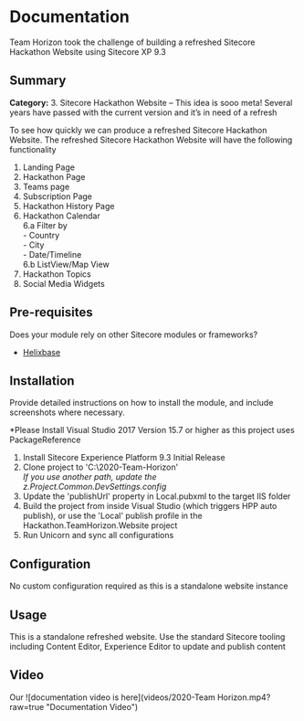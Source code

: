 # Documentation

Team Horizon took the challenge of building a refreshed Sitecore Hackathon Website using Sitecore XP 9.3

## Summary

**Category:** 3. Sitecore Hackathon Website – This idea is sooo meta! Several years have passed with the current version and it’s in need of a refresh

To see how quickly we can produce a refreshed Sitecore Hackathon Website.
The refreshed Sitecore Hackathon Website will have the following functionality

1. Landing Page
2. Hackathon Page
3. Teams page
4. Subscription Page
5. Hackathon History Page
6. Hackathon Calendar<br>
	6.a Filter by <br>
		- Country <br>
		- City <br>
		- Date/Timeline <br>
	6.b ListView/Map View <br>
7. Hackathon Topics
8. Social Media Widgets


## Pre-requisites

Does your module rely on other Sitecore modules or frameworks?

- [Helixbase](https://github.com/muso31/Helixbase)

## Installation

Provide detailed instructions on how to install the module, and include screenshots where necessary.

*Please Install Visual Studio 2017 Version 15.7 or higher as this project uses PackageReference

1. Install Sitecore Experience Platform 9.3 Initial Release
2. Clone project to 'C:\2020-Team-Horizon'<br>
 <em>If you use another path, update the z.Project.Common.DevSettings.config</em>
3. Update the 'publishUrl' property in Local.pubxml to the target IIS folder
4. Build the project from inside Visual Studio (which triggers HPP auto publish), or use the 'Local' publish profile in the Hackathon.TeamHorizon.Website project
5. Run Unicorn and sync all configurations

## Configuration

No custom configuration required as this is a standalone website instance

## Usage

This is a standalone refreshed website. Use the standard Sitecore tooling including Content Editor, Experience Editor to update and publish content


## Video

Our ![documentation video is here](videos/2020-Team Horizon.mp4?raw=true "Documentation Video")
